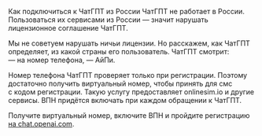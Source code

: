 Как подключиться к&nbsp;ЧатГПТ из&nbsp;России
ЧатГПТ не&nbsp;работает в&nbsp;России. Пользоваться их&nbsp;сервисами из&nbsp;России&nbsp;&mdash; значит нарушать лицензионное соглашение ЧатГПТ. 

Мы&nbsp;не&nbsp;советуем нарушать ничьи лицензии. Но&nbsp;расскажем, как ЧатГПТ определяет, из&nbsp;какой страны его пользователь.
ЧатГПТ смотрит:
&mdash;&nbsp;на&nbsp;номер телефона,
&mdash;&nbsp;АйПи.

Номер телефона ЧатГПТ проверяет только при регистрации. Поэтому достаточно получить виртуальный номер, чтобы принять для смс с&nbsp;кодом регистрации. Такую услугу предоставляет onlinesim.io и&nbsp;другие сервисы. ВПН придётся включать при каждом обращении к&nbsp;ЧатГПТ.

Получите виртуальный номер, включите ВПН и&nbsp;пройдите регистрацию [на&nbsp;chat.openai.com](https://chat.openai.com/).
